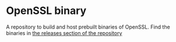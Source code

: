 # OpenSSL binary

A repository to build and host prebuilt binaries of OpenSSL. Find the binaries in [the releases section of the repository](https://github.com/acecilia/opencv-prebuilt/releases)
